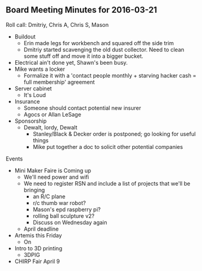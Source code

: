 Board Meeting Minutes for 2016-03-21
------------------------------------
Roll call: Dmitriy, Chris A, Chris S, Mason 

- Buildout
  - Erin made legs for workbench and squared off the side trim
  - Dmitriy started scavenging the old dust collector. Need to clean some stuff off and move it into a bigger bucket.
- Electrical ain't done yet, Shawn's been busy.
- Mike wants a locker
  - Formalize it with a 'contact people monthly + starving hacker cash = full membership' agreement
- Server cabinet
  - It's Loud
- Insurance
  - Someone should contact potential new insurer
  - Agocs or Allan LeSage
- Sponsorship
  - Dewalt, lordy, Dewalt
    - Stanley/Black & Decker order is postponed; go looking for useful things
    - Mike put together a doc to solicit other potential companies

Events

- Mini Maker Faire is Coming up
  - We'll need power and wifi
  - We need to register RSN and include a list of projects that we'll be bringing
    - an R/C plane
    - r/c thumb war robot?
    - Mason's epd raspberry pi?
    - rolling ball sculpture v2?
    - Discuss on Wednesday again
  - April deadline
- Artemis this Friday
  - On
- Intro to 3D printing
  - 3DPIG
- CHIRP Fair April 9
